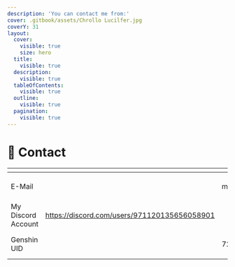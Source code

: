 ```yaml
---
description: 'You can contact me from:'
cover: .gitbook/assets/Chrollo Lucilfer.jpg
coverY: 31
layout:
  cover:
    visible: true
    size: hero
  title:
    visible: true
  description:
    visible: true
  tableOfContents:
    visible: true
  outline:
    visible: true
  pagination:
    visible: true
---
```


# 📧 Contact

<table data-view="cards"><thead><tr><th></th><th></th><th></th><th data-hidden data-card-cover data-type="files"></th></tr></thead><tbody><tr><td>E-Mail</td><td></td><td>mali.20072009@outlook.com</td><td><a href=".gitbook/assets/Monkey D_ Luffy (1).jpeg">Monkey D_ Luffy (1).jpeg</a></td></tr><tr><td>My Discord Account</td><td><a href="https://discord.com/users/971120135656058901">https://discord.com/users/971120135656058901</a></td><td></td><td><a href=".gitbook/assets/kurapika flower.jpeg">kurapika flower.jpeg</a></td></tr><tr><td>Genshin UID</td><td></td><td>722430044</td><td><a href=".gitbook/assets/Yoriichi tsugikuni☀️.jpeg">Yoriichi tsugikuni☀️.jpeg</a></td></tr></tbody></table>
